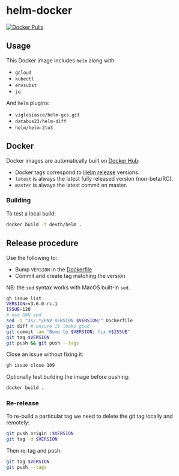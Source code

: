 # helm-docker

[![Docker Pulls](https://img.shields.io/docker/pulls/devth/helm.svg?style=flat-square)](https://hub.docker.com/r/devth/helm/)

## Usage

This Docker image includes `helm` along with:

- `gcloud`
- `kubectl`
- `envsubst`
- `jq`

And `helm` plugins:

- `viglesiasce/helm-gcs.git`
- `databus23/helm-diff`
- `helm/helm-2to3`

## Docker

Docker images are automatically built on [Docker
Hub](https://hub.docker.com/r/devth/helm/):

- Docker tags correspond to [Helm
  release](https://github.com/helm/helm/releases) versions.
- `latest` is always the latest fully released version (non-beta/RC).
- `master` is always the latest commit on master.

### Building

To test a local build:

```bash
docker build -t devth/helm .
```

## Release procedure

Use the following to:

- Bump `VERSION` in the [Dockerfile](Dockerfile)
- Commit and create tag matching the version

NB: the `sed` syntax works with MacOS built-in `sed`.

```bash
gh issue list
VERSION=v3.6.0-rc.1
ISSUE=120
# use GNU sed
sed -i "3s/.*/ENV VERSION $VERSION/" Dockerfile
git diff # ensure it looks good
git commit -am "Bump to $VERSION; fix #$ISSUE"
git tag $VERSION
git push && git push --tags
```

Close an issue without fixing it:

```bash
gh issue close 109
```

Optionally test building the image before pushing:

```bash
docker build .
```

### Re-release

To re-build a particular tag we need to delete the git tag locally and remotely:

```bash
git push origin :$VERSION
git tag -d $VERSION
```

Then re-tag and push:

```bash
git tag $VERSION
git push --tags
```

